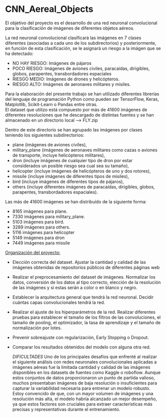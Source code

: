 # CNN_Aereal_Objects
El objetivo del proyecto es el desarrollo de una red neuronal convolucional para la clasificación de imágenes de diferentes objetos aéreos.<br>

La red neuronal convolucional clasificará las imágenes en 7 clases diferentes (asociadas a cada uno de los subdirectorios) y posteriormente, en función de esta clasificación, se le asignará un riesgo a la imágen que se ha detectado:
- NO HAY RIESGO: Imágenes de pájaros 
- POCO RIESGO: Imágenes de aviones civiles, paracaídas, dirigibles, globos, parapentes, transbordadores espaciales
- RIESGO MEDIO: Imágenes de drones y helicópteros. 
- RIESGO ALTO: Imágenes de aeronaves militares y misiles.

Para la elaboración del presente trabajo se han utilizado diferentes librerías del lenguaje de programación Python como pueden ser TensorFlow, Keras, Matplotlib, Scikit-Learn o Pandas entre otras.<br>
El dataset que utilizo está compuesto por más de 41600 imágenes de diferentes resoluciones que he descargado de distintas fuentes y se han almacenado en un directorio local --> FLY.zip<br>

Dentro de este directorio se han agrupado las imágenes por clases teniendo los siguientes subdirectorios: 
- plane (imágenes de aviones civiles),
- military_plane (imágenes de aeronaves militares como cazas o aviones de transporte, incluye helicópteros militares),
- dron (incluye imágenes de cualquier tipo de dron por estar considerados un posible riesgo sea cual sea su tamaño),
- helicopter (incluye imágenes de helicópteros de uno y dos rotores),
- missile (incluye imágenes de diferentes tipos de misiles),
- bird (incluye imágenes de diferentes tipos de pájaros),
- others (incluye diferentes imágenes de paracaídas, dirigibles, globos, parapentes, transbordadores espaciales).<br>

Las más de 41600 imágenes se han distribuído de la siguiente forma:
- 8165 imágenes para plane. 
- 7330 imágenes para military_plane. 
- 5103 imágenes para bird. 
- 3289 imágenes para others. 
- 5116 imágenes para helicopter 
- 5149 imágenes para dron
- 7449 imágenes para missile

<u>Organización del proyecto:</u>
- Elección correcta del dataset. Ajustar la cantidad y calidad de las imágenes obtenidas de repositorios públicos de diferentes páginas web
- Realizar el preprocesamiento del dataset de imágenes. Normalizar los datos, conversión de los datos al tipo correcto, elección de la resolución de las imágenes y si estas serán a color o en blanco y negro. 
- Establecer la arquitectura general que tendrá la red neuronal. Decidir cuántas capas convolucionales tendrá la red. 
- Realizar el ajuste de los hiperparámetros de la red. Realizar diferentes pruebas para establecer el tamaño de los filtros de las convoluciones, el tamaño de pooling, el optimizador, la tasa de aprendizaje y el tamaño de normalización por lotes. 
- Prevenir sobreajuste con regularización, Early Stopping o Dropout. 
- Comparar los resultados obtenidos del modelo con alguna otra red.

  *DIFICULTADES*
  Uno de los principales desafíos que enfrenté al realizar el siguiente análisis con redes neuronales convolucionales aplicadas a imágenes aéreas fue la limitada cantidad y calidad de las imágenes disponibles en los datasets de fuentes como Kaggle o roboflow. Aunque 
  estos conjuntos de datos 
  proporcionaron un punto de partida valioso, muchos presentaban imágenes de baja resolución o insuficientes para capturar la variabilidad necesaria para entrenar un modelo robusto. Estoy convencido de que, con un mayor volumen de imágenes y una resolución más alta, el 
  modelo habría alcanzado un mejor desempeño, ya que estos factores son cruciales para extraer características más precisas y representativas durante el entrenamiento.
